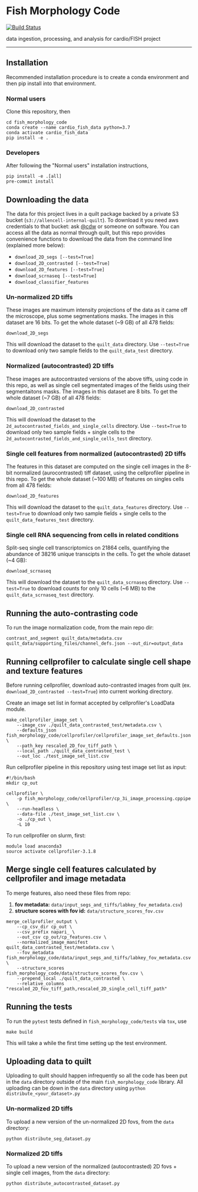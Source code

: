 # Fish Morphology Code

[![Build Status](https://github.com/AllenCellModeling/fish_morphology_code/workflows/Build%20Master/badge.svg)](https://github.com/AllenCellModeling/fish_morphology_code/actions)

data ingestion, processing, and analysis for cardio/FISH project

---


## Installation
Recommended installation procedure is to create a conda environment and then pip install into that environment.

### Normal users
Clone this repository, then
```
cd fish_morphology_code
conda create --name cardio_fish_data python=3.7
conda activate cardio_fish_data
pip install -e .
```

### Developers
After following the "Normal users" installation instructions,
```
pip install -e .[all]
pre-commit install
```

## Downloading the data
The data for this project lives in a quilt package backed by a private S3 bucket (`s3://allencell-internal-quilt`).
To download it you need aws credentials to that bucket: ask [@cdw]( https://github.com/cdw ) or someone on software.
You can access all the data as normal through quilt, but this repo provides convenience functions to download the data from the command line (explained more below):

 - `download_2D_segs [--test=True]`
 - `download_2D_contrasted [--test=True]`
 - `download_2D_features [--test=True]`
 - `download_scrnaseq [--test=True]`
 - `download_classifier_features`

### Un-normalized 2D tiffs
These images are maximum intensity projections of the data as it came off the microscope, plus some segmentations masks.
The images in this dataset are 16 bits.
To get the whole dataset (~9 GB) of all 478 fields:
```
download_2D_segs
```
This will download the dataset to the `quilt_data` directory.
Use `--test=True` to download only two sample fields to the `quilt_data_test` directory.

### Normalized (autocontrasted) 2D tiffs
These images are autocontrasted versions of the above tiffs, using code in this repo, as well as single cell segmentated images of the fields using their segmentaitons masks.
The images in this dataset are 8 bits.
To get the whole dataset (~7 GB) of all 478 fields:
```
download_2D_contrasted
```
This will download the dataset to the `2d_autocontrasted_fields_and_single_cells` directory.
Use `--test=True` to download only two sample fields + single cells to the `2d_autocontrasted_fields_and_single_cells_test` directory.

### Single cell features from normalized (autocontrasted) 2D tiffs
The features in this dataset are computed on the single cell images in the 8-bit normalized (aurocontrasted) tiff dataset, using the cellprofiler pipeline in this repo.
To get the whole dataset (~100 MB) of features on singles cells from all 478 fields:
```
download_2D_features
```
This will download the dataset to the `quilt_data_features` directory.
Use `--test=True` to download only two sample fields + single cells to the `quilt_data_features_test` directory.

### Single cell RNA sequencing from cells in related conditions
Split-seq single cell transcriptomics on 21864 cells, quantifying the abundance of 38216 unique transcipts in the cells.
To get the whole dataset (~4 GB):
```
download_scrnaseq
```
This will download the dataset to the `quilt_data_scrnaseq` directory.
Use `--test=True` to download counts for only 10 cells (~6 MB) to the `quilt_data_scrnaseq_test` directory.

## Running the auto-contrasting code
To run the image normalization code, from the main repo dir:
```
contrast_and_segment quilt_data/metadata.csv quilt_data/supporting_files/channel_defs.json --out_dir=output_data
```

## Running cellprofiler to calculate single cell shape and texture features

Before running cellprofiler, download auto-contrasted images from quilt (ex. ```download_2D_contrasted --test=True```) into current working directory. 

Create an image set list in format accepted by cellprofiler's LoadData module.
```
make_cellprofiler_image_set \
    --image_csv ./quilt_data_contrasted_test/metadata.csv \
    --defaults_json fish_morphology_code/cellprofiler/cellprofiler_image_set_defaults.json \
    --path_key rescaled_2D_fov_tiff_path \
    --local_path ./quilt_data_contrasted_test \
    --out_loc ./test_image_set_list.csv
```

Run cellprofiler pipeline in this repository using test image set list as input:

```
#!/bin/bash
mkdir cp_out

cellprofiler \
    -p fish_morphology_code/cellprofiler/cp_3i_image_processing.cppipe \
    --run-headless \
    --data-file ./test_image_set_list.csv \
    -o ./cp_out \
    -L 10
```

To run cellprofiler on slurm, first:
```
module load anaconda3
source activate cellprofiler-3.1.8
```

## Merge single cell features calculated by cellprofiler and image metadata
To merge features, also need these files from repo:
1. **fov metadata:** ```data/input_segs_and_tiffs/labkey_fov_metadata.csv```)
2. **structure scores with fov id:** ```data/structure_scores_fov.csv```
```
merge_cellprofiler_output \
    --cp_csv_dir cp_out \
    --csv_prefix napari_ \
    --out_csv cp_out/cp_features.csv \
    --normalized_image_manifest quilt_data_contrasted_test/metadata.csv \
    --fov_metadata fish_morphology_code/data/input_segs_and_tiffs/labkey_fov_metadata.csv \
    --structure_scores fish_morphology_code/data/structure_scores_fov.csv \
    --prepend_local ./quilt_data_contrasted \
    --relative_columns "rescaled_2D_fov_tiff_path,rescaled_2D_single_cell_tiff_path"

```

## Running the tests
To run the `pytest` tests defined in `fish_morphology_code/tests` via `tox`, use
```
make build
```
This will take a while the first time setting up the test environment.

## Uploading data to quilt
Uploading to quilt should happen infrequently so all the code has been put in the `data` directory outside of the main `fish_morphology_code` library.
All uploading can be down in the `data` directory using `python distribute_<your_dataset>.py`

### Un-normalized 2D tiffs
To upload a new version of the un-normalized 2D fovs, from the `data` directory:
```
python distribute_seg_dataset.py
```

### Normalized 2D tiffs
To upload a new version of the normalized (autocontrasted) 2D fovs + single cell images, from the `data` directory:
```
python distribute_autocontrasted_dataset.py
```


